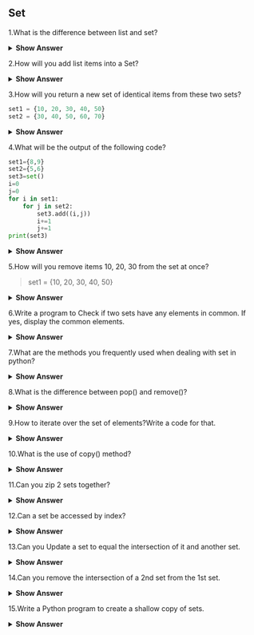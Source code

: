 ## Set

1.What is the difference between list and set?

<details><summary> <b>Show Answer</b> </summary>
	
- List:[]
    - List is Mutable and ordered/indexed.
    - List allows duplicate values.
    - It can stroe any data type str,list,set,tuple,int and dictionary.
	
- Set:{}
    - Set is Mutable and unordered.
    - Set not allow duplicate values.
    - Inside of dictionary key can be int,str,and tuple only values can be of any data type int,str,list,tuple,set and dictionary.
</details>

2.How will you add list items into a Set?

<details><summary> <b>Show Answer</b> </summary>
	
- In python we can use the update() method of a set, to add list of items into a set.
	
**Example**:

```python
sample_set = {"Yellow", "Orange", "Black"}
sample_list = ["Blue", "Green", "Red"]
sample_set.update(sample_list)
print(sample_set)
```
	
**Output**:
	
{'Green', 'Yellow', 'Red', 'Black', 'Orange', 'Blue'}
	
</details>	

3.How will you return a new set of identical items from these two sets?

```python
set1 = {10, 20, 30, 40, 50}
set2 = {30, 40, 50, 60, 70}
```

<details><summary> <b>Show Answer</b> </summary>
	
- For that we have Intersction() method of a set.
	
```python
set1 = {10, 20, 30, 40, 50}
set2 = {30, 40, 50, 60, 70}
print(set1.intersection(set2))
```
	
**Output**:
	
{40,50,60}
</details>

4.What will be the output of the following code?

```python
set1={8,9}
set2={5,6}
set3=set()
i=0
j=0
for i in set1:
	for j in set2:
		set3.add((i,j))
		i+=1
		j+=1
print(set3)
```

<details><summary> <b>Show Answer</b> </summary>
	
**Output**:
	
{(9, 5), (9, 6), (10, 6), (8, 5)}

</details>

5.How will you remove items 10, 20, 30 from the set at once?

> set1 = {10, 20, 30, 40, 50}

<details><summary> <b>Show Answer</b> </summary>
	
- In python we use difference_update() method of a set.

```python	
s1 = {10, 20, 30, 40, 50}
s1.difference_update({10, 20, 30})
print(1)
```
	
**Output**:
	
40,50

</details>

6.Write a program to Check if two sets have any elements in common. If yes, display the common elements.

<details><summary> <b>Show Answer</b> </summary>

```python	
set1 = {10, 20, 30, 40, 50}
set2 = {60, 70, 80, 90, 10}
if set1.isdisjoint(set2):
  print("Two sets have no items in common")
else:
  print("Two sets have items in common")
  print(set1.intersection(set2))
```
	
**Output**:
	
Two sets have items in common
{10}

</details>

7.What are the methods you frequently used when dealing with set in python?

<details><summary> <b>Show Answer</b> </summary>
	
- Set provides different kinds of built-in methods that anyone can use for Set manipulations. Some of these methods are mentioned below:
	
i) add(): it is used to adds an element to the set
	
ii) clear(): it removes all the elements from the set
	
iii) copy(): it returns a copy of the set
	
iv) difference(): it returns a set containing the difference between two or more sets
	
v) difference_update(): it removes the items in this set that are also included in another, specified set
	
vi) discard(): it remove the specified item
	
vii)intersection(): it returns a set, that is the intersection of two other sets
	
viii)issubset():it returns whether another set contains this set or not
	
ix)issuperset():it returns whether this set contains another set or not
	
x)pop():it removes an element from the set
	
xi)remove(): it removes the specified element
	
xii)union():it return a set containing the union of sets
	
xiii)update(): Update the set with the union of this set and others

</details>
	
8.What is the difference between pop() and remove()?

<details><summary> <b>Show Answer</b> </summary>
	
- pop():
  - it is used to removes an element from the set.
	
**Example**:
	
```python
fruits = {"apple", "banana", "cherry"}
x = fruits.pop()
print(x)
```
	
**Output**:
	
apple(it removes random element from set)
	
- remove():
  - it is used to removes the specified element.
	
**example**:
	
```python	
fruits = {"apple", "banana", "cherry"}
fruits.remove("cherry")
print(fruits)
```
	
**Output**:
	
{"apple","banana"}
	
</details>

9.How to iterate over the set of elements?Write a code for that.

<details><summary> <b>Show Answer</b> </summary>
	
- To iterate over set in python we can use any loop.
	
i)using for loop

```python
set={"a","b","c"}
for x in set:
 print(x)
```
	
**Output**:
	
b
	
c
	
a

</details>
	
10.What is the use of copy() method? 

<details><summary> <b>Show Answer</b> </summary>
	
- The copy() method used to copies the set.
	
**Example**:
	
```python	
fruits = {"ant", "bat", "cat"}
x = fruits.copy()
print(x)
```
	
**Output**:
	
{'ant','bat','cat'}
	
</details>

11.Can you zip 2 sets together?

<details><summary> <b>Show Answer</b> </summary>
	
- Yes,but the values from each set may not be joined in order.
	
**example**:
	
```python	
z = zip({1,2,3},{'a','b','c'})
print(list(z))
```
	
**Output**:
	
[(1, 'b'), (2, 'c'), (3, 'a')]
	
</details>

12.Can a set be accessed by index?

<details><summary> <b>Show Answer</b> </summary>
	
- No.Set can't be accessed by index,if your trying to access a set by index will throw an error.
	
**example**:

```python
s={1,2,3}
print(s[0])
```
	
**Output**:
	
TypeError: 'set' object is not subscriptable
	
</details>

13.Can you Update a set to equal the intersection of it and another set.

<details><summary> <b>Show Answer</b> </summary>
	
- In python intersection_update() updates the first set to be equal to the intersection.
	
**Example**:
	
```python	
s1 = {1,2,3,4,5}
s2 = {4,5,6,7,8}
s1.intersection_update(s2)
print(s1)
```
	
**Output**:
	
{4,5}

- This can also be done with the &= operator.

```python	
s1 = {1,2,3,4,5}
s2 = {4,5,6,7,8}
s1 $= s2
print(s1)
```
	
**Output**:
	
{4,5}

</details>

14.Can you remove the intersection of a 2nd set from the 1st set.

<details><summary> <b>Show Answer</b> </summary>
	
- In python difference_update() removes the intersection from the first set.
	
**Example**:
	
```python	
s1 = {1,2,3,4,5}
s2 = {4,5,6,7,8}
s1.difference_update(s2)
print(s1)
```
	
**Output**:
	
{1, 2, 3}

- The operator -= also works.

```python	
s1 = {1,2,3,4,5}
s2 = {4,5,6,7,8}
s1-=(s2)
print(s1)
```
	
**Output**:
	
{1,2,3}
	
</details>

15.Write a Python program to create a shallow copy of sets.

<details><summary> <b>Show Answer</b> </summary>
	
Note : Shallow copy is a bit-wise copy of an object. A new object is created that has an exact copy of the values in the original object.

```python
s1 = set(["Red", "Green"])
s2 = set(["Green", "Red"])
#A shallow copy
setr = s1.copy()
print(setr)
```
	
**Output**:
	
{'Green','Red'}
	

Pictorial Representation  of the above code:
	
s1     s2
    |
    |
 s1.copy()
    |
 A Shallow copy
  Red Green
	
</details>
